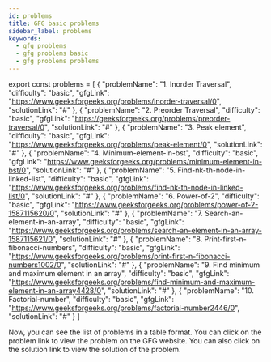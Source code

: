 ```yaml
---
id: problems
title: GFG basic problems
sidebar_label: problems
keywords:
  - gfg problems
  - gfg problems basic
  - gfg problems problems
---
```



export const problems = [
  {
    "problemName": "1. Inorder Traversal",
    "difficulty": "basic",
    "gfgLink": "https://www.geeksforgeeks.org/problems/inorder-traversal/0",
    "solutionLink": "#"
  },
    {
        "problemName": "2. Preorder Traversal",
        "difficulty": "basic",
        "gfgLink": "https://geeksforgeeks.org/problems/preorder-traversal/0",
        "solutionLink": "#"
    },
    {
        "problemName": "3. Peak element",
        "difficulty": "basic",
        "gfgLink": "https://www.geeksforgeeks.org/problems/peak-element/0",
        "solutionLink": "#"
    },
    {
        "problemName": "4. Minimum-element-in-bst",
        "difficulty": "basic",
        "gfgLink": "https://www.geeksforgeeks.org/problems/minimum-element-in-bst/0",
        "solutionLink": "#"
    },
    {
        "problemName": "5. Find-nk-th-node-in-linked-list",
        "difficulty": "basic",
        "gfgLink": "https://www.geeksforgeeks.org/problems/find-nk-th-node-in-linked-list/0",
        "solutionLink": "#"
    },
    {
        "problemName": "6. Power-of-2",
        "difficulty": "basic",
        "gfgLink": "https://www.geeksforgeeks.org/problems/power-of-2-1587115620/0",
        "solutionLink": "#"
    },
    {
        "problemName": "7. Search-an-element-in-an-array",
        "difficulty": "basic",
        "gfgLink": "https://www.geeksforgeeks.org/problems/search-an-element-in-an-array-1587115621/0",
        "solutionLink": "#"
    },
    {
        "problemName": "8. Print-first-n-fibonacci-numbers",
        "difficulty": "basic",
        "gfgLink": "https://www.geeksforgeeks.org/problems/print-first-n-fibonacci-numbers1002/0",
        "solutionLink": "#"
    },
    {
        "problemName": "9. Find minimum and maximum element in an array",
        "difficulty": "basic",
        "gfgLink": "https://www.geeksforgeeks.org/problems/find-minimum-and-maximum-element-in-an-array4428/0",
        "solutionLink": "#"
    },
    {
        "problemName": "10. Factorial-number",
        "difficulty": "basic",
        "gfgLink": "https://www.geeksforgeeks.org/problems/factorial-number2446/0",
        "solutionLink": "#"
    }
]

<Table 
    title=""
    data={problems}
    isSorted={false}
    collectionLink="https://www.geeksforgeeks.org/"
/>

Now, you can see the list of problems in a table format. You can click on the problem link to view the problem on the GFG website. You can also click on the solution link to view the solution of the problem.